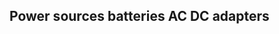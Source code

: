 
 Power sources batteries AC DC adapters
--------------------------------------------------------------------------------

